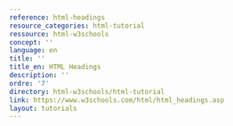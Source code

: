 ```yaml
---
reference: html-headings
resource_categories: html-tutorial
ressource: html-w3schools
concept: ''
language: en
title: ''
title_en: HTML Headings
description: ''
ordre: '7'
directory: html-w3schools/html-tutorial
link: https://www.w3schools.com/html/html_headings.asp
layout: tutorials
---
```

